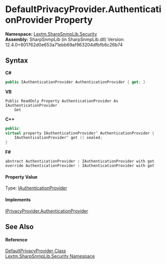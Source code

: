 # DefaultPrivacyProvider.AuthenticationProvider Property 
 

**Namespace:**&nbsp;<a href="N_Lextm_SharpSnmpLib_Security">Lextm.SharpSnmpLib.Security</a><br />**Assembly:**&nbsp;SharpSnmpLib (in SharpSnmpLib.dll) Version: 12.4.0+601762d0e653a71ebb69af963204dfbfb6c26b74

## Syntax

**C#**<br />
``` C#
public IAuthenticationProvider AuthenticationProvider { get; }
```

**VB**<br />
``` VB
Public ReadOnly Property AuthenticationProvider As IAuthenticationProvider
	Get
```

**C++**<br />
``` C++
public:
virtual property IAuthenticationProvider^ AuthenticationProvider {
	IAuthenticationProvider^ get () sealed;
}
```

**F#**<br />
``` F#
abstract AuthenticationProvider : IAuthenticationProvider with get
override AuthenticationProvider : IAuthenticationProvider with get
```


#### Property Value
Type: <a href="T_Lextm_SharpSnmpLib_Security_IAuthenticationProvider">IAuthenticationProvider</a>

#### Implements
<a href="P_Lextm_SharpSnmpLib_Security_IPrivacyProvider_AuthenticationProvider">IPrivacyProvider.AuthenticationProvider</a><br />

## See Also


#### Reference
<a href="T_Lextm_SharpSnmpLib_Security_DefaultPrivacyProvider">DefaultPrivacyProvider Class</a><br /><a href="N_Lextm_SharpSnmpLib_Security">Lextm.SharpSnmpLib.Security Namespace</a><br />